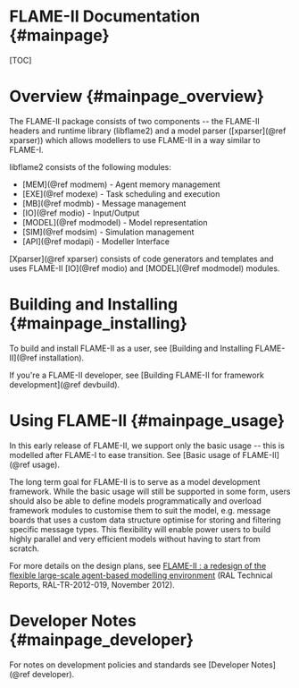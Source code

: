 FLAME-II Documentation {#mainpage}
===============================

[TOC]

Overview  {#mainpage_overview}
========

The FLAME-II package consists of two components -- the FLAME-II headers
and runtime library (libflame2) and a model parser ([xparser](@ref xparser))
which allows modellers to use FLAME-II in a way similar to FLAME-I.

libflame2 consists of the following modules:
 * [MEM](@ref modmem) - Agent memory management
 * [EXE](@ref modexe) - Task scheduling and execution
 * [MB](@ref modmb) - Message management
 * [IO](@ref modio) - Input/Output
 * [MODEL](@ref modmodel) - Model representation 
 * [SIM](@ref modsim) - Simulation management
 * [API](@ref modapi) - Modeller Interface

[Xparser](@ref xparser) consists of code generators and templates and
uses FLAME-II [IO](@ref modio) and [MODEL](@ref modmodel) modules.

Building and Installing  {#mainpage_installing}
=======================

To build and install FLAME-II as a user, see 
[Building and Installing FLAME-II](@ref installation).

If you're a FLAME-II developer, see 
[Building FLAME-II for framework development](@ref devbuild).



Using FLAME-II {#mainpage_usage}
==============

In this early release of FLAME-II, we support only the basic usage -- this is modelled 
after FLAME-I to ease transition. See [Basic usage of FLAME-II](@ref usage).

The long term goal for FLAME-II is to serve as a model development framework. While
the basic usage will still be supported in some form, users should also be able to 
define models programmatically and overload framework modules to customise them to 
suit the model, e.g. message boards that uses a custom data structure optimise for
storing and filtering specific message types. This flexibility will enable power users
to build highly parallel and very efficient models without having to start from scratch.

For more details on the design plans, see 
[FLAME-II : a redesign of the flexible large-scale agent-based modelling environment](http://epubs.stfc.ac.uk/bitstream/8576/RAL-TR-2012-019.pdf)
(RAL Technical Reports, RAL-TR-2012-019, November 2012).



Developer Notes {#mainpage_developer}
===============

For notes on development policies and standards see [Developer Notes](@ref developer).

